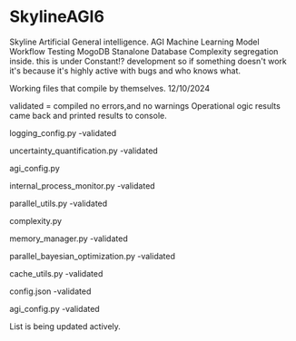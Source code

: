 # SkylineAGI6
Skyline Artificial General intelligence. AGI Machine Learning Model
Workflow Testing
MogoDB Stanalone Database
Complexity segregation inside.
this is under Constant!? development so if something doesn't 
work it's because it's highly active with bugs and who knows what.


Working files that compile by themselves.
12/10/2024

validated = compiled no errors,and no warnings
Operational ogic 
results came back and printed results to console.

logging_config.py -validated

uncertainty_quantification.py -validated

agi_config.py

internal_process_monitor.py -validated

parallel_utils.py -validated

complexity.py

memory_manager.py -validated

parallel_bayesian_optimization.py -validated

cache_utils.py -validated

config.json -validated

agi_config.py -validated

List is being updated actively.
